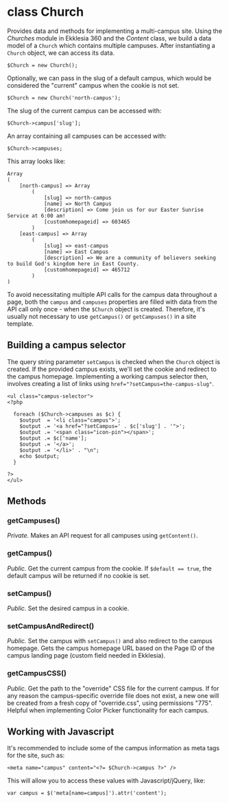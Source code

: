 # class Church

Provides data and methods for implementing a multi-campus site. Using the _Churches_ module in Ekklesia 360 and the _Content_ class, we build a data model of a `Church` which contains multiple campuses. After instantiating a `Church` object, we can access its data.

```
$Church = new Church();
```

Optionally, we can pass in the slug of a default campus, which would be considered the "current" campus when the cookie is not set.

```
$Church = new Church('north-campus');
```

The slug of the current campus can be accessed with:

```
$Church->campus['slug'];
```

An array containing all campuses can be accessed with:

```
$Church->campuses;
```

This array looks like:

```
Array
(
    [north-campus] => Array
        (
            [slug] => north-campus
            [name] => North Campus
            [description] => Come join us for our Easter Sunrise Service at 6:00 am!
            [customhomepageid] => 603465
        )
    [east-campus] => Array
        (
            [slug] => east-campus
            [name] => East Campus
            [description] => We are a community of believers seeking to build God's kingdom here in East County.
            [customhomepageid] => 465712
        )
)
```

To avoid necessitating multiple API calls for the campus data throughout a page, both the `campus` and `campuses` properties are filled with data from the API call only once - when the `$Church` object is created. Therefore, it's usually not necessary to use `getCampus()` or `getCampuses()` in a site template.

## Building a campus selector

The query string parameter `setCampus` is checked when the `Church` object is created. If the provided campus exists, we'll set the cookie and redirect to the campus homepage. Implementing a working campus selector then, involves creating a list of links using `href="?setCampus=the-campus-slug"`.

```
<ul class="campus-selector">
<?php

  foreach ($Church->campuses as $c) {
    $output  = '<li class="campus">';
    $output .= '<a href="?setCampus=' . $c['slug'] . '">';
    $output .= '<span class="icon-pin"></span>';
    $output .= $c['name'];
    $output .= '</a>';
    $output .= '</li>' . "\n";
    echo $output;
  }

?>
</ul>
```

## Methods

### getCampuses()

_Private._ Makes an API request for all campuses using `getContent()`. 

### getCampus()

_Public._ Get the current campus from the cookie. If `$default == true`, the default campus will be returned if no cookie is set.

### setCampus()

_Public._ Set the desired campus in a cookie.

### setCampusAndRedirect()

_Public._ Set the campus with `setCampus()` and also redirect to the campus homepage. Gets the campus homepage URL based on the Page ID of the campus landing page (custom field needed in Ekklesia).

### getCampusCSS()

_Public._ Get the path to the "override" CSS file for the current campus. If for any reason the campus-specific override file does not exist, a new one will be created from a fresh copy of "override.css", using permissions "775". Helpful when implementing Color Picker functionality for each campus.

## Working with Javascript
It's recommended to include some of the campus information as meta tags for the site, such as:

```
<meta name="campus" content="<?= $Church->campus ?>" />
```

This will allow you to access these values with Javascript/jQuery, like:
```
var campus = $('meta[name=campus]').attr('content');
```
